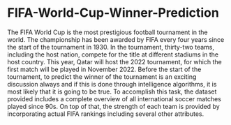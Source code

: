 # FIFA-World-Cup-Winner-Prediction

The FIFA World Cup is the most prestigious football tournament in the world. The championship has been awarded by FIFA every four years since the start of the tournament in 1930. In the tournament, thirty-two teams, including the host nation, compete for the title at different stadiums in the host country. This year, Qatar will host the 2022 tournament, for which the first match will be played in November 2022. Before the start of the tournament, to predict the winner of the tournament is an exciting discussion always and if this is done through intelligence algorithms, it is most likely that it is going to be true. To accomplish this task, the dataset provided includes a complete overview of all international soccer matches played since 90s. On top of that, the strength of each team is provided by incorporating actual FIFA rankings including several other attributes. 
